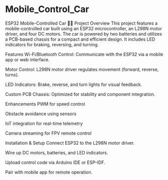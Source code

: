 # Mobile_Control_Car
ESP32 Mobile-Controlled Car 🚗🔌
Project Overview
This project features a mobile-controlled car built using an ESP32 microcontroller, an L298N motor driver, and four DC motors. The car is powered by two batteries and utilizes a PCB-based chassis for a compact and efficient design. It includes LED indicators for braking, reversing, and turning.

Features
Wi-Fi/Bluetooth Control: Communicate with the ESP32 via a mobile app or web interface.

Motor Control: L298N motor driver regulates movement (forward, reverse, turns).

LED Indicators: Brake, reverse, and turn lights for visual feedback.

Custom PCB Chassis: Optimized for stability and component integration.

Enhancements
PWM for speed control

Obstacle avoidance using sensors

IoT integration for real-time telemetry

Camera streaming for FPV remote control

Installation & Setup
Connect ESP32 to the L298N motor driver.

Wire up DC motors, batteries, and LED indicators.

Upload control code via Arduino IDE or ESP-IDF.

Pair with mobile app for remote operation.
